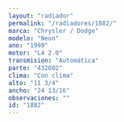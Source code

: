 ```yaml
---
layout: "radiador"
permalink: "/radiadores/1882/"
marca: "Chrysler / Dodge"
modelo: "Neon"
ano: "1999"
motor: "L4 2.0"
transmision: "Automática"
parte: "432602"
clima: "Con clima"
alto: "11 3/4"
ancho: "24 13/16"
observaciones: ""
id: "1882"
---
```


